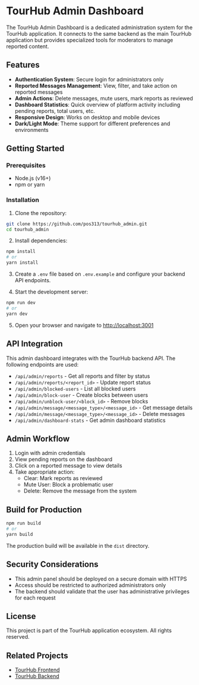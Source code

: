 # TourHub Admin Dashboard

The TourHub Admin Dashboard is a dedicated administration system for the TourHub application. It connects to the same backend as the main TourHub application but provides specialized tools for moderators to manage reported content.

## Features

- **Authentication System**: Secure login for administrators only
- **Reported Messages Management**: View, filter, and take action on reported messages
- **Admin Actions**: Delete messages, mute users, mark reports as reviewed
- **Dashboard Statistics**: Quick overview of platform activity including pending reports, total users, etc.
- **Responsive Design**: Works on desktop and mobile devices
- **Dark/Light Mode**: Theme support for different preferences and environments

## Getting Started

### Prerequisites

- Node.js (v16+)
- npm or yarn

### Installation

1. Clone the repository:
```bash
git clone https://github.com/pos313/tourhub_admin.git
cd tourhub_admin
```

2. Install dependencies:
```bash
npm install
# or
yarn install
```

3. Create a `.env` file based on `.env.example` and configure your backend API endpoints.

4. Start the development server:
```bash
npm run dev
# or
yarn dev
```

5. Open your browser and navigate to [http://localhost:3001](http://localhost:3001)

## API Integration

This admin dashboard integrates with the TourHub backend API. The following endpoints are used:

- `/api/admin/reports` - Get all reports and filter by status
- `/api/admin/reports/<report_id>` - Update report status
- `/api/admin/blocked-users` - List all blocked users
- `/api/admin/block-user` - Create blocks between users
- `/api/admin/unblock-user/<block_id>` - Remove blocks
- `/api/admin/message/<message_type>/<message_id>` - Get message details
- `/api/admin/message/<message_type>/<message_id>` - Delete messages
- `/api/admin/dashboard-stats` - Get admin dashboard statistics

## Admin Workflow

1. Login with admin credentials
2. View pending reports on the dashboard
3. Click on a reported message to view details
4. Take appropriate action:
   - Clear: Mark reports as reviewed
   - Mute User: Block a problematic user
   - Delete: Remove the message from the system

## Build for Production

```bash
npm run build
# or
yarn build
```

The production build will be available in the `dist` directory.

## Security Considerations

- This admin panel should be deployed on a secure domain with HTTPS
- Access should be restricted to authorized administrators only
- The backend should validate that the user has administrative privileges for each request

## License

This project is part of the TourHub application ecosystem. All rights reserved.

## Related Projects

- [TourHub Frontend](https://github.com/pos313/PWA-APP)
- [TourHub Backend](https://github.com/anjunabeats/tourhub_backend)
